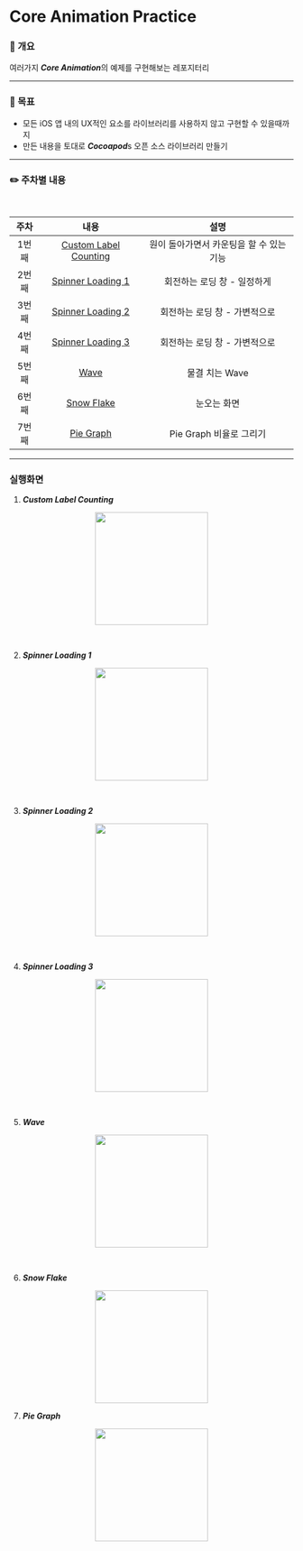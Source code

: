# Core Animation Practice

### 📕 개요

여러가지 ***Core Animation***의 예제를 구현해보는 레포지터리


---
### 🌟 목표
* 모든 iOS 앱 내의 UX적인 요소를 라이브러리를 사용하지 않고 구현할 수 있을때까지
* 만든 내용을 토대로 ***Cocoapod***s 오픈 소스 라이브러리 만들기


---
### ✏️ 주차별 내용
<br>

| 주차  |                             내용                             |                   설명                   |
| :---: | :----------------------------------------------------------: | :--------------------------------------: |
| 1번째 | [Custom Label Counting](https://github.com/dongminyoon/CoreAnimation_Prac/blob/main/CoreAnimation_Practice/CoreAnimation_Practice/CoreAnimationView/CountdownProgressBar.swift) | 원이 돌아가면서 카운팅을 할 수 있는 기능 |
| 2번째 | [Spinner Loading 1](https://github.com/dongminyoon/CoreAnimation_Prac/blob/main/CoreAnimation_Practice/CoreAnimation_Practice/CoreAnimationView/LoadingIndicator.swift) |     회전하는 로딩 창 - 일정하게      |
| 3번째 | [Spinner Loading 2](https://github.com/dongminyoon/CoreAnimation_Prac/blob/main/CoreAnimation_Practice/CoreAnimation_Practice/CoreAnimationView/LoadingIndicator2.swift) |              회전하는 로딩 창 - 가변적으로              |
| 4번째 | [Spinner Loading 3](https://github.com/dongminyoon/CoreAnimation_Prac/blob/main/CoreAnimation_Practice/CoreAnimation_Practice/CoreAnimationView/LoadingIndicator3.swift) | 회전하는 로딩 창 - 가변적으로 |
| 5번째 | [Wave](https://github.com/dongminyoon/CoreAnimation_Prac/blob/main/CoreAnimation_Practice/CoreAnimation_Practice/CoreAnimationView/CurveWave.swift) |              물결 치는 Wave              |
| 6번째 | [Snow Flake](https://github.com/dongminyoon/CoreAnimation_Prac/blob/main/CoreAnimation_Practice/CoreAnimation_Practice/CoreAnimationView/SnowlfakeView.swift) |              눈오는 화면              |
| 7번째 | [Pie Graph](https://github.com/dongminyoon/CoreAnimation_Prac/blob/main/CoreAnimation_Practice/CoreAnimation_Practice/CoreAnimationView/PieGraph.swift) |         Pie Graph 비율로 그리기          |


---

### 실행화면

1. ***Custom Label Counting***
<p align="center"><img src="./images/customcountinglabel.gif" width="200px"></p>
<br>

2. ***Spinner Loading 1***
<p align="center"><img src="./images/circleloading.gif" width="200px"></p>
<br>

3. ***Spinner Loading 2***
<p align="center"><img src="./images/spinnerloading.gif" width="200px"></p>
<br>

4. ***Spinner Loading 3***
<p align="center"><img src="./images/spinnerloading3.gif" width="200px"></p>
<br>

5. ***Wave***
<p align="center"><img src="./images/wave.gif" width="200px"></p>
<br>

6. ***Snow Flake***
<p align="center"><img src="./images/snowflake.gif" width="200px">

7. ***Pie Graph***
<p align="center"><img src="./images/piegraph.gif" width="200px"></p>
<br>